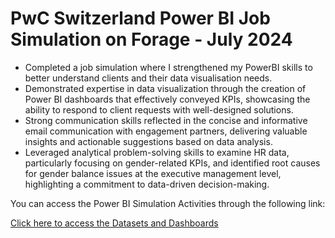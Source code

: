 # PwC Switzerland Power BI Job Simulation on Forage - July 2024


 * Completed a job simulation where I strengthened my PowerBI skills to better
   understand clients and their data visualisation needs.
 * Demonstrated expertise in data visualization through the creation of Power BI
   dashboards that effectively conveyed KPIs, showcasing the ability to respond
   to client requests with well-designed solutions.
 * Strong communication skills reflected in the concise and informative email
   communication with engagement partners, delivering valuable insights and
   actionable suggestions based on data analysis.
 * Leveraged analytical problem-solving skills to examine HR data, particularly
   focusing on gender-related KPIs, and identified root causes for gender
   balance issues at the executive management level, highlighting a commitment
   to data-driven decision-making.

You can access the Power BI Simulation Activities through the following link:

[Click here to access the Datasets and Dashboards](https://github.com/Deepanshu-analyst/PwC-Virtual-internship-)

